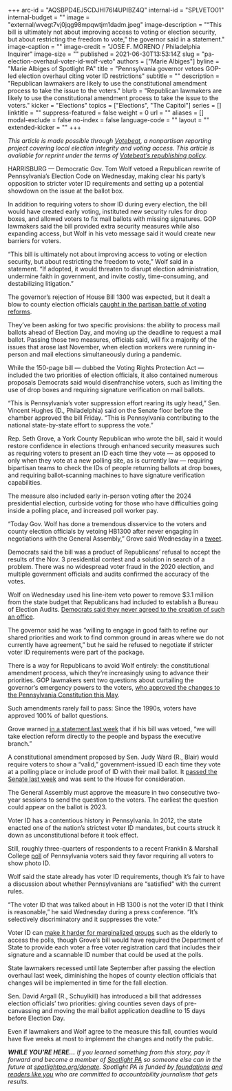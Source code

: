 +++
arc-id = "AQSBPD4EJ5CDJHI76I4UPIBZ4Q"
internal-id = "SPLVETO01"
internal-budget = ""
image = "external/wvegt7vj0jqg98mpqwtjm1dadm.jpeg"
image-description = "“This bill is ultimately not about improving access to voting or election security, but about restricting the freedom to vote,” the governor said in a statement."
image-caption = ""
image-credit = "JOSE F. MORENO / Philadelphia Inquirer"
image-size = ""
published = 2021-06-30T13:53:14Z
slug = "pa-election-overhaul-voter-id-wolf-veto"
authors = ["Marie Albiges"]
byline = "Marie Albiges of Spotlight PA"
title = "Pennsylvania governor vetoes GOP-led election overhaul citing voter ID restrictions"
subtitle = ""
description = "Republican lawmakers are likely to use the constitutional amendment process to take the issue to the voters."
blurb = "Republican lawmakers are likely to use the constitutional amendment process to take the issue to the voters."
kicker = "Elections"
topics = ["Elections", "The Capitol"]
series = []
linktitle = ""
suppress-featured = false
weight = 0
url = ""
aliases = []
modal-exclude = false
no-index = false
language-code = ""
layout = ""
extended-kicker = ""
+++

<i>This article is made possible through </i><a href="http://votebeat.org/"><i>Votebeat</i></a><i>, a nonpartisan reporting project covering local election integrity and voting access. This article is available for reprint under the terms of </i><a href="https://votebeat.org/republishing/"><i>Votebeat’s republishing policy</i></a><i>.</i>

HARRISBURG — Democratic Gov. Tom Wolf vetoed a Republican rewrite of Pennsylvania’s Election Code on Wednesday, making clear his party’s opposition to stricter voter ID requirements and setting up a potential showdown on the issue at the ballot box.

In addition to requiring voters to show ID during every election, the bill would have created early voting, instituted new security rules for drop boxes, and allowed voters to fix mail ballots with missing signatures. GOP lawmakers said the bill provided extra security measures while also expanding access, but Wolf in his veto message said it would create new barriers for voters.

“This bill is ultimately not about improving access to voting or election security, but about restricting the freedom to vote,” Wolf said in a statement. “If adopted, it would threaten to disrupt election administration, undermine faith in government, and invite costly, time-consuming, and destabilizing litigation.”

<script src="https://www.spotlightpa.org/embed.js" async></script><div data-spl-embed-version="1" data-spl-src="https://www.spotlightpa.org/embeds/newsletter/"></div>

The governor’s rejection of House Bill 1300 was expected, but it dealt a blow to county election officials <a href="https://www.inquirer.com/politics/pennsylvania/pennsylvania-republican-election-bill-analysis-20210625.html">caught in the partisan battle of voting reforms</a>.

They’ve been asking for two specific provisions: the ability to process mail ballots ahead of Election Day, and moving up the deadline to request a mail ballot. Passing those two measures, officials said, will fix a majority of the issues that arose last November, when election workers were running in-person and mail elections simultaneously during a pandemic.

While the 150-page bill — dubbed the Voting Rights Protection Act — included the two priorities of election officials, it also contained numerous proposals Democrats said would disenfranchise voters, such as limiting the use of drop boxes and requiring signature verification on mail ballots.

“This is Pennsylvania’s voter suppression effort rearing its ugly head,” Sen. Vincent Hughes (D., Philadelphia) said on the Senate floor before the chamber approved the bill Friday. “This is Pennsylvania contributing to the national state-by-state effort to suppress the vote.”

Rep. Seth Grove, a York County Republican who wrote the bill, said it would restore confidence in elections through enhanced security measures such as requiring voters to present an ID each time they vote — as opposed to only when they vote at a new polling site, as is currently law — requiring bipartisan teams to check the IDs of people returning ballots at drop boxes, and requiring ballot-scanning machines to have signature verification capabilities.

The measure also included early in-person voting after the 2024 presidential election, curbside voting for those who have difficulties going inside a polling place, and increased poll worker pay.

“Today Gov. Wolf has done a tremendous disservice to the voters and county election officials by vetoing HB1300 after never engaging in negotiations with the General Assembly,” Grove said Wednesday in a <a href="https://twitter.com/RepGrove/status/1410238005911117827">tweet</a>.

Democrats said the bill was a product of Republicans’ refusal to accept the results of the Nov. 3 presidential contest and a solution in search of a problem. There was no widespread voter fraud in the 2020 election, and multiple government officials and audits confirmed the accuracy of the votes.

Wolf on Wednesday used his line-item veto power to remove $3.1 million from the state budget that Republicans had included to establish a Bureau of Election Audits. <a href="https://www.inquirer.com/politics/election/pennsylvania-budget-deal-election-audit-bureau-20210628.html">Democrats said they never agreed to the creation of such an office</a>.

The governor said he was “willing to engage in good faith to refine our shared priorities and work to find common ground in areas where we do not currently have agreement,” but he said he refused to negotiate if stricter voter ID requirements were part of the package.

There is a way for Republicans to avoid Wolf entirely: the constitutional amendment process, which they’re increasingly using to advance their priorities. GOP lawmakers sent two questions about curtailing the governor’s emergency powers to the voters, <a href="https://www.spotlightpa.org/news/2021/05/pa-primary-2021-ballot-question-disaster-declaration-results/">who approved the changes to the Pennsylvania Constitution this May</a>.

Such amendments rarely fail to pass: Since the 1990s, voters have approved 100% of ballot questions.

Grove warned <a href="http://www.repgrove.com/News/19985/Latest-News/House-Advances-Legislation-to-Protect-Pennsylvanians%E2%80%99-Voting-Rights,-Grove-Says-">in a statement last week</a> that if his bill was vetoed, “we will take election reform directly to the people and bypass the executive branch.”

A constitutional amendment proposed by Sen. Judy Ward (R., Blair) would require voters to show a “valid,” government-issued ID each time they vote at a polling place or include proof of ID with their mail ballot. It <a href="https://www.legis.state.pa.us/cfdocs/billInfo/bill_history.cfm?syear=2021&sind=0&body=S&type=B&bn=735">passed the Senate last week</a> and was sent to the House for consideration.

The General Assembly must approve the measure in two consecutive two-year sessions to send the question to the voters. The earliest the question could appear on the ballot is 2023.

Voter ID has a contentious history in Pennsylvania. In 2012, the state enacted one of the nation’s strictest voter ID mandates, but courts struck it down as unconstitutional before it took effect.

Still, roughly three-quarters of respondents to a recent Franklin &amp; Marshall College <a href="https://www.fandm.edu/uploads/files/109736436702240144-f-mpolljune2021-summary.pdf">poll</a> of Pennsylvania voters said they favor requiring all voters to show photo ID.

Wolf said the state already has voter ID requirements, though it’s fair to have a discussion about whether Pennsylvanians are “satisfied” with the current rules.

“The voter ID that was talked about in HB 1300 is not the voter ID that I think is reasonable,” he said Wednesday during a press conference. “It’s selectively discriminatory and it suppresses the vote.”


<script src="https://www.spotlightpa.org/embed.js" async></script><div data-spl-embed-version="1" data-spl-src="https://www.spotlightpa.org/embeds/donate/?teaser_text=If%20you%20learned%20something%20from%20this%20report%2C%20pay%20it%20forward%20and%20become%20a%20member%20of%20Spotlight%20PA%20so%20someone%20else%20can%20in%20the%20future."></div>

Voter ID can <a href="https://www.inquirer.com/politics/pennsylvania/pennsylvania-republican-election-bill-analysis-20210625.html">make it harder for marginalized groups</a> such as the elderly to access the polls, though Grove’s bill would have required the Department of State to provide each voter a free voter registration card that includes their signature and a scannable ID number that could be used at the polls.

State lawmakers recessed until late September after passing the election overhaul last week, diminishing the hopes of county election officials that changes will be implemented in time for the fall election.

Sen. David Argall (R., Schuylkill) has introduced a bill that addresses election officials’ two priorities: giving counties seven days of pre-canvassing and moving the mail ballot application deadline to 15 days before Election Day.

Even if lawmakers and Wolf agree to the measure this fall, counties would have five weeks at most to implement the changes and notify the public.

<i><b>WHILE YOU’RE HERE...</b></i><i> If you learned something from this story, pay it forward and become a member of </i><a href="https://www.spotlightpa.org/"><i>Spotlight PA</i></a><i> so someone else can in the future at </i><a href="http://spotlightpa.org/donate"><i>spotlightpa.org/donate</i></a><i>. Spotlight PA is funded by</i><a href="https://www.spotlightpa.org/support"><i> foundations</i></a><i> </i><a href="https://www.spotlightpa.org/support"><i>and readers like you</i></a><i> who are committed to accountability journalism that gets results.</i>
